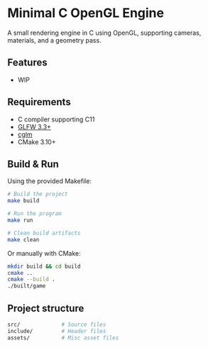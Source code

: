 # Minimal C OpenGL Engine

A small rendering engine in C using OpenGL, supporting cameras, materials, and a geometry pass.

## Features

- WIP

## Requirements

- C compiler supporting C11
- [GLFW 3.3+](https://www.glfw.org/)
- [cglm](https://github.com/recp/cglm)
- CMake 3.10+

## Build & Run

Using the provided Makefile:

```bash
# Build the project
make build

# Run the program
make run

# Clean build artifacts
make clean
```

Or manually with CMake:
```bash
mkdir build && cd build
cmake ..
cmake --build .
./built/game
```

## Project structure
```bash
src/             # Source files
include/         # Header files
assets/          # Misc asset files
```
